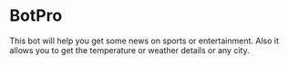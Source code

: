 # BotPro
This bot will help you get some news on sports or entertainment. Also it allows you to get the temperature or weather details or any city.
